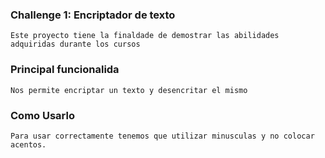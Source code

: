### Challenge 1: Encriptador de texto
    Este proyecto tiene la finaldade de demostrar las abilidades adquiridas durante los cursos
### Principal funcionalida
    Nos permite encriptar un texto y desencritar el mismo 
### Como Usarlo
    Para usar correctamente tenemos que utilizar minusculas y no colocar acentos.

